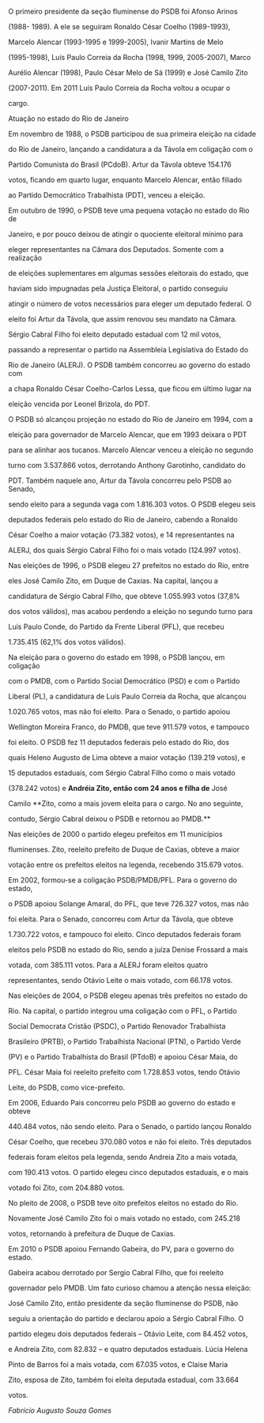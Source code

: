 

O primeiro presidente da seção fluminense do PSDB foi Afonso Arinos

(1988- 1989). A ele se seguiram Ronaldo César Coelho (1989-1993),

Marcelo Alencar (1993-1995 e 1999-2005), Ivanir Martins de Melo

(1995-1998), Luís Paulo Correia da Rocha (1998, 1999, 2005-2007), Marco

Aurélio Alencar (1998), Paulo César Melo de Sá (1999) e José Camilo Zito

(2007-2011). Em 2011 Luís Paulo Correia da Rocha voltou a ocupar o

cargo.



Atuação no estado do Rio de Janeiro



Em novembro de 1988, o PSDB participou de sua primeira eleição na cidade

do Rio de Janeiro, lançando a candidatura a da Távola em coligação com o

Partido Comunista do Brasil (PCdoB). Artur da Távola obteve 154.176

votos, ficando em quarto lugar, enquanto Marcelo Alencar, então filiado

ao Partido Democrático Trabalhista (PDT), venceu a eleição.



Em outubro de 1990, o PSDB teve uma pequena votação no estado do Rio de

Janeiro, e por pouco deixou de atingir o quociente eleitoral mínimo para

eleger representantes na Câmara dos Deputados. Somente com a realização

de eleições suplementares em algumas sessões eleitorais do estado, que

haviam sido impugnadas pela Justiça Eleitoral, o partido conseguiu

atingir o número de votos necessários para eleger um deputado federal. O

eleito foi Artur da Távola, que assim renovou seu mandato na Câmara.

Sérgio Cabral Filho foi eleito deputado estadual com 12 mil votos,

passando a representar o partido na Assembleia Legislativa do Estado do

Rio de Janeiro (ALERJ). O PSDB também concorreu ao governo do estado com

a chapa Ronaldo César Coelho-Carlos Lessa, que ficou em último lugar na

eleição vencida por Leonel Brizola, do PDT.



O PSDB só alcançou projeção no estado do Rio de Janeiro em 1994, com a

eleição para governador de Marcelo Alencar, que em 1993 deixara o PDT

para se alinhar aos tucanos. Marcelo Alencar venceu a eleição no segundo

turno com 3.537.866 votos, derrotando Anthony Garotinho, candidato do

PDT. Também naquele ano, Artur da Távola concorreu pelo PSDB ao Senado,

sendo eleito para a segunda vaga com 1.816.303 votos. O PSDB elegeu seis

deputados federais pelo estado do Rio de Janeiro, cabendo a Ronaldo

César Coelho a maior votação (73.382 votos), e 14 representantes na

ALERJ, dos quais Sérgio Cabral Filho foi o mais votado (124.997 votos).



Nas eleições de 1996, o PSDB elegeu 27 prefeitos no estado do Rio, entre

eles José Camilo Zito, em Duque de Caxias. Na capital, lançou a

candidatura de Sérgio Cabral Filho, que obteve 1.055.993 votos (37,8%

dos votos válidos), mas acabou perdendo a eleição no segundo turno para

Luís Paulo Conde, do Partido da Frente Liberal (PFL), que recebeu

1.735.415 (62,1% dos votos válidos).



Na eleição para o governo do estado em 1998, o PSDB lançou, em coligação

com o PMDB, com o Partido Social Democrático (PSD) e com o Partido

Liberal (PL), a candidatura de Luís Paulo Correia da Rocha, que alcançou

1.020.765 votos, mas não foi eleito. Para o Senado, o partido apoiou

Wellington Moreira Franco, do PMDB, que teve 911.579 votos, e tampouco

foi eleito. O PSDB fez 11 deputados federais pelo estado do Rio, dos

quais Heleno Augusto de Lima obteve a maior votação (139.219 votos), e

15 deputados estaduais, com Sérgio Cabral Filho como o mais votado

(378.242 votos) e **Andréia Zito, então com 24 anos e filha de** José

Camilo **Zito, como a mais jovem eleita para o cargo. No ano seguinte,

contudo, Sérgio Cabral deixou o PSDB e retornou ao PMDB.**



Nas eleições de 2000 o partido elegeu prefeitos em 11 municípios

fluminenses. Zito, reeleito prefeito de Duque de Caxias, obteve a maior

votação entre os prefeitos eleitos na legenda, recebendo 315.679 votos.



Em 2002, formou-se a coligação PSDB/PMDB/PFL. Para o governo do estado,

o PSDB apoiou Solange Amaral, do PFL, que teve 726.327 votos, mas não

foi eleita. Para o Senado, concorreu com Artur da Távola, que obteve

1.730.722 votos, e tampouco foi eleito. Cinco deputados federais foram

eleitos pelo PSDB no estado do Rio, sendo a juíza Denise Frossard a mais

votada, com 385.111 votos. Para a ALERJ foram eleitos quatro

representantes, sendo Otávio Leite o mais votado, com 66.178 votos.



Nas eleições de 2004, o PSDB elegeu apenas três prefeitos no estado do

Rio. Na capital, o partido integrou uma coligação com o PFL, o Partido

Social Democrata Cristão (PSDC), o Partido Renovador Trabalhista

Brasileiro (PRTB), o Partido Trabalhista Nacional (PTN), o Partido Verde

(PV) e o Partido Trabalhista do Brasil (PTdoB) e apoiou César Maia, do

PFL. César Maia foi reeleito prefeito com 1.728.853 votos, tendo Otávio

Leite, do PSDB, como vice-prefeito.



Em 2006, Eduardo Pais concorreu pelo PSDB ao governo do estado e obteve

440.484 votos, não sendo eleito. Para o Senado, o partido lançou Ronaldo

César Coelho, que recebeu 370.080 votos e não foi eleito. Três deputados

federais foram eleitos pela legenda, sendo Andreia Zito a mais votada,

com 190.413 votos. O partido elegeu cinco deputados estaduais, e o mais

votado foi Zito, com 204.880 votos.



No pleito de 2008, o PSDB teve oito prefeitos eleitos no estado do Rio.

Novamente José Camilo Zito foi o mais votado no estado, com 245.218

votos, retornando à prefeitura de Duque de Caxias.



Em 2010 o PSDB apoiou Fernando Gabeira, do PV, para o governo do estado.

Gabeira acabou derrotado por Sergio Cabral Filho, que foi reeleito

governador pelo PMDB. Um fato curioso chamou a atenção nessa eleição:

José Camilo Zito, então presidente da seção fluminense do PSDB, não

seguiu a orientação do partido e declarou apoio a Sérgio Cabral Filho. O

partido elegeu dois deputados federais – Otávio Leite, com 84.452 votos,

e Andreia Zito, com 82.832 – e quatro deputados estaduais. Lúcia Helena

Pinto de Barros foi a mais votada, com 67.035 votos, e Claise Maria

Zito, esposa de Zito, também foi eleita deputada estadual, com 33.664

votos.



*Fabrício Augusto Souza Gomes*



